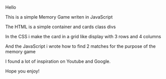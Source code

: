 Hello

This is a simple Memory Game writen in JavaScript

The HTML is a simple container and cards class divs

In the CSS i make the card in a grid like display with 3 rows and 4 columns

And the JavaScript i wrote how to find 2 matches for the purpose of the memory game

I found a lot of inspiration on Youtube and Google.

Hope you enjoy!